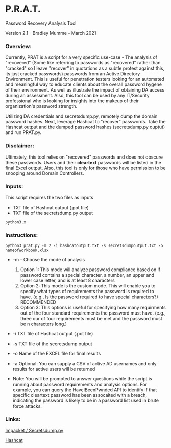 # P.R.A.T.
Password Recovery Analysis Tool

Version 2.1 - Bradley Mumme - March 2021

### Overview:
Currently, PRAT is a script for a very specific use-case - The analysis of "recovered" (Some like referring to passwords as "recovered" rather than "cracked" so I leave "recover" in quotations as a subtle protest against this, its just cracked passwords) passwords from an Active Directory Environment. This is useful for penetration testers looking for an automated and meaningful way to educate clients about the overall password hygene of their environment. As well as illustrate the impact of obtaining DA access during an assessment. Also, this tool can be used by any IT/Security professional who is looking for insights into the makeup of their organization's password strength. 

Utilizing DA credentials and secretsdump.py, remotely dump the domain password hashes. Next, leverage Hashcat to "recover" passwords. Take the Hashcat output and the dumped password hashes (secretsdump.py ouptut) and run PRAT.py. 

### Disclaimer:
Ultimately, this tool relies on "recovered" passwords and does not obscure these passwords. Users and their **cleartext** passwords will be listed in the final Excel output. Also, this tool is only for those who have permission to be snooping around Domain Controllers.

### Inputs:
This script requires the two files as inputs
- TXT file of Hashcat output (.pot file)
- TXT file of the secretsdump.py output

`python3.x`

### Instructions: 
`python3 prat.py -m 2 -i hashcatoutput.txt -s secretsdumpoutput.txt -o nameofworkbook.xlsx`

- -m - Choose the mode of analysis 
     1. Option 1: This mode will analyze password compliance based on if password contains a special character, a number, an upper and lower case letter, and is at least 8 characters 
     2. Option 2: This mode is the custom mode. This will enable you to specify what types of requirements the password is required to have. (e.g., Is the password required to have special characters?) RECOMMENDED
     3. Option 3: This options is useful for specifying how many requirments out of the four standard requirements the password must have. (e.g., three our of four requirements must be met and the password must be n characters long.)

- -i TXT file of Hashcat output (.pot file)
- -s TXT file of the secretsdump output
- -o Name of the EXCEL file for final results
- -a Optional: You can supply a CSV of active AD usernames and only results for active users will be returned
- Note: You will be prompted to answer questions while the script is running about password requirements and analysis options. For example, you can query the HaveIBeenPwnded API to identify if that specific cleartext password has been assocaited with a breach, indicating the password is likely to be in a password list used in brute force attacks.

### Links:
[Impacket / Secretsdump.py](https://github.com/SecureAuthCorp/impacket)

[Hashcat](https://hashcat.net/hashcat/)


